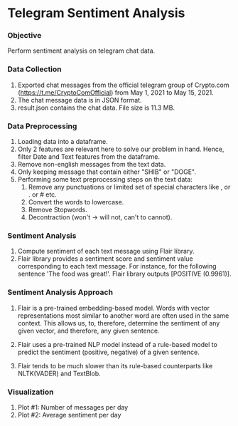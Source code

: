# Telegram Sentiment Analysis

### Objective
Perform sentiment analysis on telegram chat data.

### Data Collection
1. Exported chat messages from the official telegram group of Crypto.com (https://t.me/CryptoComOfficial) from May 1, 2021 to May 15, 2021.
2. The chat message data is in JSON format.
3. result.json contains the chat data. File size is 11.3 MB.

### Data Preprocessing 
1. Loading data into a dataframe.
2. Only 2 features are relevant here to solve our problem in hand. Hence, filter Date and Text features from the dataframe.
3. Remove non-english messages from the text data.
4. Only keeping message that contain either "SHIB" or "DOGE".
4. Performing some text preprocessing steps on the text data:
	1. Remove any punctuations or limited set of special characters like , or . or # etc.
	2. Convert the words to lowercase.
	3. Remove Stopwords.
	4. Decontraction (won't -> will not, can't to cannot).

### Sentiment Analysis
1. Compute sentiment of each text message using Flair library.
2. Flair library provides a sentiment score and sentiment value corresponding to each text message.
For instance, for the following sentence 'The food was great!'. Flair library outputs [POSITIVE (0.9961)].

### Sentiment Analysis Approach

1. Flair is a pre-trained embedding-based model. Words with vector representations most similar to another word are often used in the same context. This allows us, to, therefore, determine the sentiment of any given vector, and therefore, any given sentence. 

2. Flair uses a pre-trained NLP model instead of a rule-based model to predict the sentiment (positive, negative) of a given sentence.

3. Flair tends to be much slower than its rule-based counterparts like NLTK(VADER) and TextBlob.

### Visualization
1. Plot #1: Number of messages per day
2. Plot #2: Average sentiment per day




